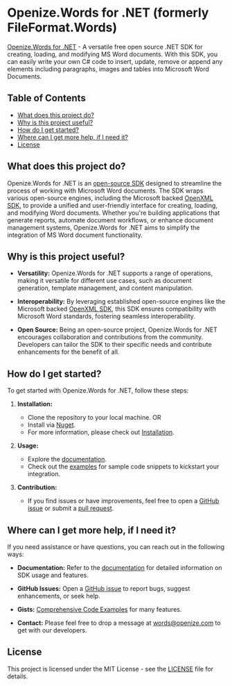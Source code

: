 # Openize.Words for .NET (formerly FileFormat.Words)

[Openize.Words for .NET](https://github.com/openize-words/Openize.Words-for-.NET) - A versatile free open source .NET SDK for creating, loading, and modifying MS Word documents. With this SDK, you can easily write your own C# code to insert, update, remove or append any elements including paragraphs, images and tables into Microsoft Word Documents.

## Table of Contents

- [What does this project do?](#what-does-this-project-do)
- [Why is this project useful?](#why-is-this-project-useful)
- [How do I get started?](#how-do-i-get-started)
- [Where can I get more help, if I need it?](#where-can-i-get-more-help-if-i-need-it)
- [License](#license)

## What does this project do?

Openize.Words for .NET is an [open-source SDK](https://github.com/openize-words/Openize.Words-for-.NET) designed to streamline the process of working with Microsoft Word documents. The SDK wraps various open-source engines, including the Microsoft backed [OpenXML SDK](https://github.com/dotnet/Open-XML-SDK), to provide a unified and user-friendly interface for creating, loading, and modifying Word documents. Whether you're building applications that generate reports, automate document workflows, or enhance document management systems, Openize.Words for .NET aims to simplify the integration of MS Word document functionality.

## Why is this project useful?

- **Versatility:** Openize.Words for .NET supports a range of operations, making it versatile for different use cases, such as document generation, template management, and content manipulation.

- **Interoperability:** By leveraging established open-source engines like the Microsoft backed [OpenXML SDK](https://github.com/dotnet/Open-XML-SDK), this SDK ensures compatibility with Microsoft Word standards, fostering seamless interoperability.

- **Open Source:** Being an open-source project, Openize.Words for .NET encourages collaboration and contributions from the community. Developers can tailor the SDK to their specific needs and contribute enhancements for the benefit of all.

## How do I get started?

To get started with Openize.Words for .NET, follow these steps:

1. **Installation:**
   - Clone the repository to your local machine. OR
   - Install via [Nuget](https://www.nuget.org/packages/Openize.Words).
   - For more information, please check out [Installation](https://www.nuget.org/packages/Openize.Words).

2. **Usage:**
   - Explore the [documentation](https://www.openize.com/).
   - Check out the [examples](https://github.com/openize-words-gists/Openize.Words-for-.NET/) for sample code snippets to kickstart your integration.

3. **Contribution:**
   - If you find issues or have improvements, feel free to open a [GitHub issue](https://github.com/openize-words/Openize.Words-for-.NET/issues) or submit a [pull request](https://github.com/openize-words/Openize.Words-for-.NET/pulls).

## Where can I get more help, if I need it?

If you need assistance or have questions, you can reach out in the following ways:

- **Documentation:** Refer to the [documentation](https://www.openize.com) for detailed information on SDK usage and features.

- **GitHub Issues:** Open a [GitHub issue](https://github.com/openize-words/Openize.Words-for-.NET/issues) to report bugs, suggest enhancements, or seek help.

- **Gists:** [Comprehensive Code Examples](https://github.com/openize-words-gists/Openize.Words-for-.NET/) for many features.

- **Contact:** Please feel free to drop a message at words@openize.com to get with our developers.

## License

This project is licensed under the MIT License - see the [LICENSE](https://github.com/openize-words/Openize.Words-for-.NET/blob/main/LICENSE) file for details.
